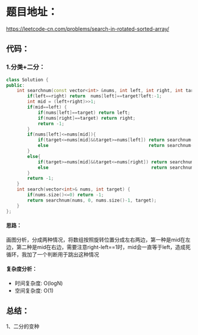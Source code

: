 # 题目地址：
https://leetcode-cn.com/problems/search-in-rotated-sorted-array/
## 代码：
### 1.分类+二分：
```C++
class Solution {
public:
    int searchnum(const vector<int> &nums, int left, int right, int target){
        if(left==right) return  nums[left]==target?left:-1; 
        int mid = (left+right)>>1;
        if(mid==left) {
            if(nums[left]==target) return left;
            if(nums[right]==target) return right;
            return -1;
        }
        if(nums[left]<=nums[mid]){
            if(target<=nums[mid]&&target>=nums[left]) return searchnum(nums, left, mid  , target);
            else                                      return searchnum(nums, mid , right, target);
        }
        else{
            if(target>=nums[mid]&&target<=nums[right]) return searchnum(nums, mid , right, target);
            else                                       return searchnum(nums, left, mid  , target);
        }
        return -1;
    }
    int search(vector<int>& nums, int target) {
        if(nums.size()<=0) return -1;
        return searchnum(nums, 0, nums.size()-1, target);
    }
};
```
#### 思路：
画图分析，分成两种情况，将数组按照旋转位置分成左右两边，第一种是mid在左边，第二种是mid在右边，需要注意right-left==1时，mid会一直等于left，造成死循环，我加了一个判断用于跳出这种情况
#### 复杂度分析：
- 时间复杂度: O(logN)
- 空间复杂度: O(1)


## 总结：
1、二分的变种


